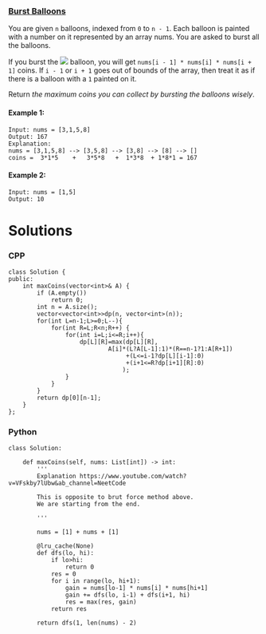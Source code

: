 ### [Burst Balloons](https://leetcode.com/problems/burst-balloons/) <br>

You are given `n` balloons, indexed from `0` to `n - 1`. Each balloon is painted with a number on it represented by an array nums. You are asked to burst all the balloons.

If you burst the <img src="https://render.githubusercontent.com/render/math?math=t^{th}"> balloon, you will get `nums[i - 1] * nums[i] * nums[i + 1]` coins. If `i - 1` or `i + 1` goes out of bounds of the array, then treat it as if there is a balloon with a `1` painted on it.

Return *the maximum coins you can collect by bursting the balloons wisely*.



#### Example 1:
```
Input: nums = [3,1,5,8]
Output: 167
Explanation:
nums = [3,1,5,8] --> [3,5,8] --> [3,8] --> [8] --> []
coins =  3*1*5    +   3*5*8   +  1*3*8  + 1*8*1 = 167

```

#### Example 2:
```
Input: nums = [1,5]
Output: 10

```



# Solutions


### CPP
```
class Solution {
public:
    int maxCoins(vector<int>& A) {
        if (A.empty())
            return 0;
        int n = A.size();
        vector<vector<int>>dp(n, vector<int>(n));
        for(int L=n-1;L>=0;L--){
            for(int R=L;R<n;R++) {
                for(int i=L;i<=R;i++){
                    dp[L][R]=max(dp[L][R], 
                            A[i]*(L?A[L-1]:1)*(R==n-1?1:A[R+1])
                                 +(L<=i-1?dp[L][i-1]:0)
                                 +(i+1<=R?dp[i+1][R]:0)
                                );
                }
            }
        }
        return dp[0][n-1];
    }
};
```


### Python
```
class Solution:

    def maxCoins(self, nums: List[int]) -> int:
        '''
        Explanation https://www.youtube.com/watch?v=VFskby7lUbw&ab_channel=NeetCode
        
        This is opposite to brut force method above.
        We are starting from the end.
        
        '''
        
        nums = [1] + nums + [1]
        
        @lru_cache(None)
        def dfs(lo, hi):
            if lo>hi:
                return 0
            res = 0
            for i in range(lo, hi+1):
                gain = nums[lo-1] * nums[i] * nums[hi+1]
                gain += dfs(lo, i-1) + dfs(i+1, hi)
                res = max(res, gain)
            return res
        
        return dfs(1, len(nums) - 2)        

```
